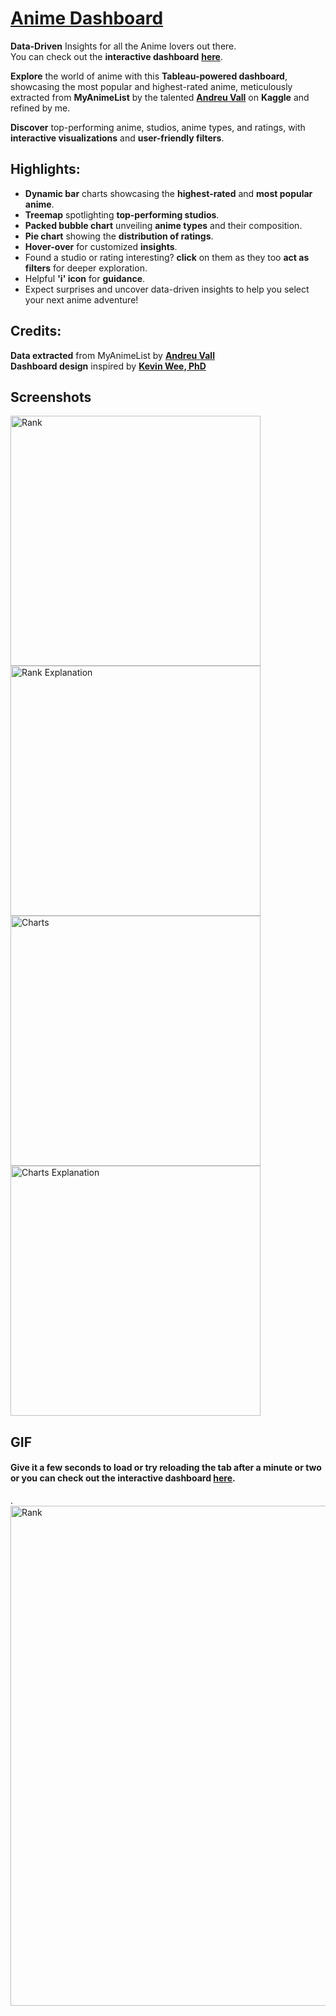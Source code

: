# [**Anime Dashboard**](https://public.tableau.com/views/anime_16938475747820/Titles?:language=en-US&:display_count=n&:origin=viz_share_link)
**Data-Driven** Insights for all the Anime lovers out there.  
You can check out the **interactive dashboard** [**here**](https://public.tableau.com/views/anime_16938475747820/Titles?:language=en-US&:display_count=n&:origin=viz_share_link).  
  

**Explore** the world of anime with this **Tableau-powered dashboard**, showcasing the most popular and highest-rated anime, meticulously extracted from **MyAnimeList** by the talented [**Andreu Vall**](https://www.kaggle.com/datasets/andreuvallhernndez/myanimelist) on **Kaggle** and refined by me.  

**Discover** top-performing anime, studios, anime types, and ratings, with **interactive visualizations** and **user-friendly filters**.  

## Highlights:
- **Dynamic bar** charts showcasing the **highest-rated** and **most popular anime**.  
- **Treemap** spotlighting **top-performing studios**.  
- **Packed bubble chart** unveiling **anime types** and their composition.  
- **Pie chart** showing the **distribution of ratings**.  
- **Hover-over** for customized **insights**.  
- Found a studio or rating interesting? **click** on them as they too **act as filters** for deeper exploration.
- Helpful **'i' icon** for **guidance**.  
- Expect surprises and uncover data-driven insights to help you select your next anime adventure!  

## Credits:  
**Data extracted** from MyAnimeList by [**Andreu Vall**](https://www.kaggle.com/datasets/andreuvallhernndez/myanimelist)  
**Dashboard design** inspired by [**Kevin Wee, PhD**](https://www.linkedin.com/in/kevin-wee/)

## Screenshots

<img alt=Rank width= 400 src="https://github.com/Rizwans-github/Anime-analysis/assets/141806496/38ba9f17-daa1-4c50-b780-e99d91c6bd32">

<img alt="Rank Explanation" width= 400 src="https://github.com/Rizwans-github/Anime-analysis/assets/141806496/0efee9d5-3b86-4ef4-9fbe-379c2524c051">
 
<img alt=Charts width= 400 src="https://github.com/Rizwans-github/Anime-analysis/assets/141806496/0358d6cc-fc29-4f64-9b4a-5d747f635406">

<img alt="Charts Explanation" width= 400 src="https://github.com/Rizwans-github/Anime-analysis/assets/141806496/b86d89e0-c9b0-4e60-a972-888108a561ac">

## GIF
#### Give it a few seconds to load or try reloading the tab after a minute or two or you can check out the **interactive dashboard** [**here**](https://public.tableau.com/views/anime_16938475747820/Titles?:language=en-US&:display_count=n&:origin=viz_share_link).  
.
<img alt=Rank width= 800 src="https://github.com/Rizwans-github/Anime-analysis/assets/141806496/1a2398a6-8494-480f-acc9-4dd90cc10f40">

